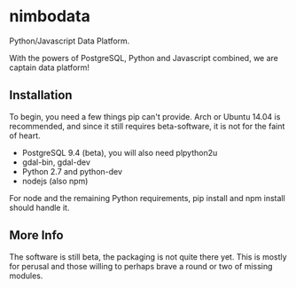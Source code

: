 nimbodata
=========

Python/Javascript Data Platform.

With the powers of PostgreSQL, Python and Javascript combined, we are captain data platform!

## Installation ##

To begin, you need a few things pip can't provide.  Arch or Ubuntu 14.04 is recommended, and since it still requires beta-software, it is not for the faint of heart.

*   PostgreSQL 9.4 (beta), you will also need plpython2u
*   gdal-bin, gdal-dev
*   Python 2.7 and python-dev
*   nodejs (also npm)

For node and the remaining Python requirements, pip install and npm install should handle it.

## More Info ##

The software is still beta, the packaging is not quite there yet.  This is mostly for perusal and those willing to perhaps brave a round or two of missing modules.